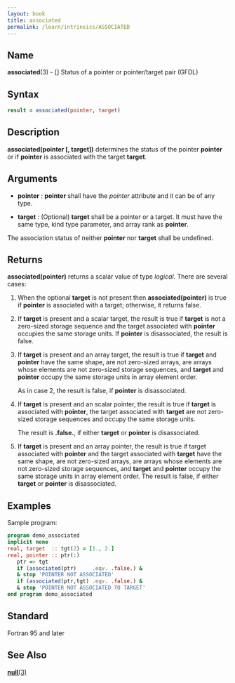 ```yaml
---
layout: book
title: associated
permalink: /learn/intrinsics/ASSOCIATED
---
```

## __Name__

__associated__(3) - \[\] Status of a pointer or pointer/target pair
(GFDL)

## __Syntax__
```fortran
result = associated(pointer, target)
```
## __Description__

__associated(pointer \[, target\])__ determines the status of the
pointer __pointer__ or if __pointer__ is associated with the target __target__.

## __Arguments__

  - __pointer__
    : __pointer__ shall have the _pointer_ attribute and it can be of any type.

  - __target__
    : (Optional) __target__ shall be a pointer or a target. It must have the
    same type, kind type parameter, and array rank as __pointer__.

The association status of neither __pointer__ nor __target__ shall be undefined.

## __Returns__

__associated(pointer)__ returns a scalar value of type _logical_.
There are several cases:

1.  When the optional __target__ is not present then __associated(pointer)__
    is true if __pointer__ is associated with a target; otherwise, it
    returns false.

2.  If __target__ is present and a scalar target, the result is true if
    __target__ is not a zero-sized storage sequence and the target
    associated with __pointer__ occupies the same storage units. If __pointer__
    is disassociated, the result is false.

3.  If __target__ is present and an array target, the result is true if
    __target__ and __pointer__ have the same shape, are not zero-sized arrays,
    are arrays whose elements are not zero-sized storage sequences, and
    __target__ and __pointer__ occupy the same storage units in array element
    order.

    As in case 2, the result is false, if __pointer__ is disassociated.

4.  If __target__ is present and an scalar pointer, the result is true if
    __target__ is associated with __pointer__, the target associated with __target__
    are not zero-sized storage sequences and occupy the same storage
    units.

    The result is __.false.__, if either __target__ or __pointer__ is disassociated.

5.  If __target__ is present and an array pointer, the result is true if
    target associated with __pointer__ and the target associated with __target__
    have the same shape, are not zero-sized arrays, are arrays whose
    elements are not zero-sized storage sequences, and __target__ and
    __pointer__ occupy the same storage units in array element order. The
    result is false, if either __target__ or __pointer__ is disassociated.

## __Examples__

Sample program:

```fortran
program demo_associated
implicit none
real, target  :: tgt(2) = [1., 2.]
real, pointer :: ptr(:)
   ptr => tgt
   if (associated(ptr)     .eqv. .false.) &
   & stop 'POINTER NOT ASSOCIATED'
   if (associated(ptr,tgt) .eqv. .false.) &
   & stop 'POINTER NOT ASSOCIATED TO TARGET'
end program demo_associated
```

## __Standard__

Fortran 95 and later

## __See Also__

[__null__(3)](NULL)
